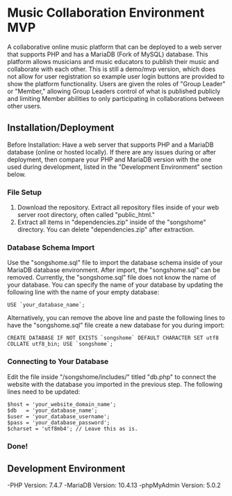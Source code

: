 # Music Collaboration Environment MVP

A collaborative online music platform that can be deployed to a web server that supports PHP and has a MariaDB (Fork of MySQL) database.
This platform allows musicians and music educators to publish their music and collaborate with each other.
This is still a demo/mvp version, which does not allow for user registration so example user login buttons are provided
to show the platform functionality. Users are given the roles of "Group Leader" or "Member," allowing Group Leaders
control of what is published publicly and limiting Member abilities to only participating in collaborations between other users.

## Installation/Deployment

Before Installation: Have a web server that supports PHP and a MariaDB database (online or hosted locally). If there are
any issues during or after deployment, then compare your PHP and MariaDB version with the one used during development,
listed in the "Development Environment" section below.

### File Setup
1. Download the repository. Extract all repository files inside of your web server root directory, often called "public_html."
2. Extract all items in "dependencies.zip" inside of the "songshome" directory. You can delete "dependencies.zip" after extraction.

### Database Schema Import
Use the "songshome.sql" file to import the database schema inside of your MariaDB database environment. After import, the "songshome.sql"
can be removed. Currently, the "songshome.sql" file does not know the name of your database. You can specify the name of your database by
updating the following line with the name of your empty database:

  ```USE `your_database_name`;```
  
  Alternatively, you can remove the above line and paste the following lines to have the "songshome.sql" file create a new database for you 
  during import:
  
  ```CREATE DATABASE IF NOT EXISTS `songshome` DEFAULT CHARACTER SET utf8 COLLATE utf8_bin;
  USE `songshome`;``` 

### Connecting to Your Database
Edit the file inside "/songshome/includes/" titled "db.php" to connect the website with the database you imported in the previous step.
The following lines need to be updated:
```
$host = 'your_website_domain_name';
$db   = 'your_database_name';
$user = 'your_database_username';
$pass = 'your_database_password';
$charset = 'utf8mb4'; // Leave this as is.
```

### Done!

## Development Environment
-PHP Version: 7.4.7
-MariaDB Version: 10.4.13 
-phpMyAdmin Version: 5.0.2

